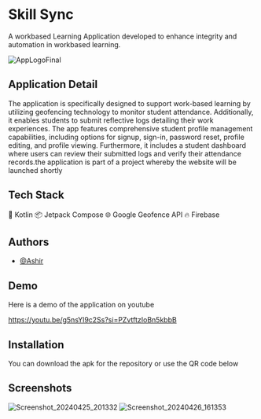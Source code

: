 
# Skill Sync 

A workbased Learning Application developed to enhance integrity and automation in workbased learning. 



![AppLogoFinal](https://github.com/Ashi0066/Skill-SYnc-Visible/assets/108072595/7ee2b2f8-d6db-433a-9c2b-7a51aeeb42e4)


## Application Detail
The application is specifically designed to support work-based learning by utilizing geofencing technology to monitor student attendance. Additionally, it enables students to submit reflective logs detailing their work experiences. The app features comprehensive student profile management capabilities, including options for signup, sign-in, password reset, profile editing, and profile viewing. Furthermore, it includes a student dashboard where users can review their submitted logs and verify their attendance records.the application is part of a project whereby the website will be launched shortly 
## Tech Stack 
🔹 Kotlin
 📦 Jetpack Compose
🌐 Google Geofence API
🔥 Firebase



## Authors

- [@Ashir](https://github.com/Ashi0066)


## Demo

Here is a demo of the application on youtube 

https://youtu.be/g5nsYl9c2Ss?si=PZvtftzIoBn5kbbB


## Installation

You can download the apk for the repository or use the QR code below 


## Screenshots


![Screenshot_20240425_201332](https://github.com/Ashi0066/Skill-SYnc-Visible/assets/108072595/60d79e5e-4ce0-455a-8ef8-f5586d2398aa)
![Screenshot_20240426_161353](https://github.com/Ashi0066/Skill-SYnc-Visible/assets/108072595/6b4d4193-67f1-4020-a05b-bff0813d05d3)
